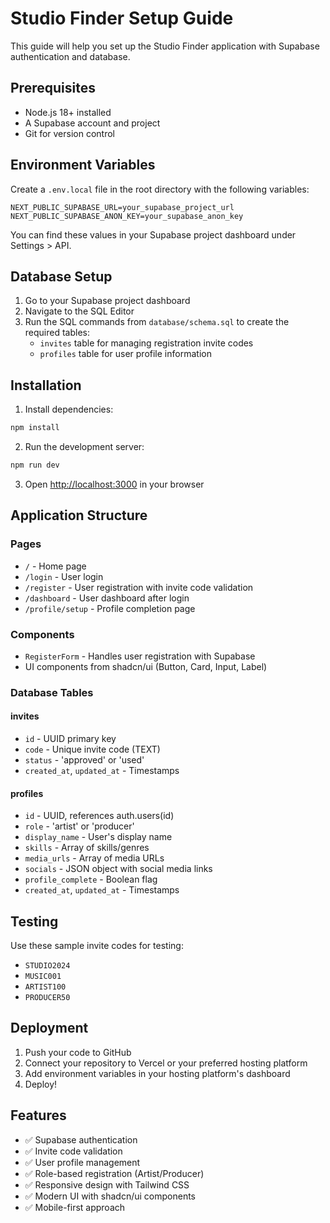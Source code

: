 # Studio Finder Setup Guide

This guide will help you set up the Studio Finder application with Supabase authentication and database.

## Prerequisites

- Node.js 18+ installed
- A Supabase account and project
- Git for version control

## Environment Variables

Create a `.env.local` file in the root directory with the following variables:

```env
NEXT_PUBLIC_SUPABASE_URL=your_supabase_project_url
NEXT_PUBLIC_SUPABASE_ANON_KEY=your_supabase_anon_key
```

You can find these values in your Supabase project dashboard under Settings > API.

## Database Setup

1. Go to your Supabase project dashboard
2. Navigate to the SQL Editor
3. Run the SQL commands from `database/schema.sql` to create the required tables:
   - `invites` table for managing registration invite codes
   - `profiles` table for user profile information

## Installation

1. Install dependencies:
```bash
npm install
```

2. Run the development server:
```bash
npm run dev
```

3. Open [http://localhost:3000](http://localhost:3000) in your browser

## Application Structure

### Pages
- `/` - Home page
- `/login` - User login
- `/register` - User registration with invite code validation
- `/dashboard` - User dashboard after login
- `/profile/setup` - Profile completion page

### Components
- `RegisterForm` - Handles user registration with Supabase
- UI components from shadcn/ui (Button, Card, Input, Label)

### Database Tables

#### invites
- `id` - UUID primary key
- `code` - Unique invite code (TEXT)
- `status` - 'approved' or 'used'
- `created_at`, `updated_at` - Timestamps

#### profiles
- `id` - UUID, references auth.users(id)
- `role` - 'artist' or 'producer'
- `display_name` - User's display name
- `skills` - Array of skills/genres
- `media_urls` - Array of media URLs
- `socials` - JSON object with social media links
- `profile_complete` - Boolean flag
- `created_at`, `updated_at` - Timestamps

## Testing

Use these sample invite codes for testing:
- `STUDIO2024`
- `MUSIC001`
- `ARTIST100`
- `PRODUCER50`

## Deployment

1. Push your code to GitHub
2. Connect your repository to Vercel or your preferred hosting platform
3. Add environment variables in your hosting platform's dashboard
4. Deploy!

## Features

- ✅ Supabase authentication
- ✅ Invite code validation
- ✅ User profile management
- ✅ Role-based registration (Artist/Producer)
- ✅ Responsive design with Tailwind CSS
- ✅ Modern UI with shadcn/ui components
- ✅ Mobile-first approach 